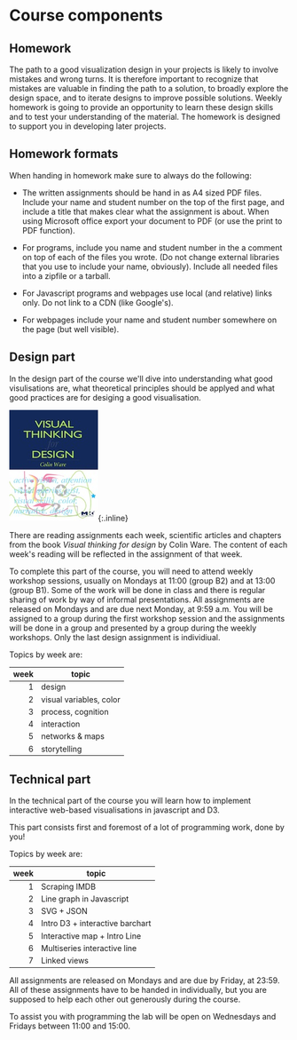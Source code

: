 # Course components

## Homework

The path to a good visualization design in your projects is likely to involve
mistakes and wrong turns. It is therefore important to recognize that mistakes
are valuable in finding the path to a solution, to broadly explore the design
space, and to iterate designs to improve possible solutions. Weekly homework is
going to provide an opportunity to learn these design skills and to test your
understanding of the material. The homework is designed to support you in
developing later projects.

## Homework formats

When handing in homework make sure to always do the following:

* The written assignments should be hand in as A4 sized PDF files. Include your name and student number on
  the top of the first page, and include a title that makes clear what the assignment is  about. When using Microsoft office export your document to PDF (or use the print to PDF function).

* For programs, include you name and student number in the a comment on top
  of each of the files you wrote. (Do not change external libraries that you
  use to include your name, obviously). Include all needed files into a zipfile
  or a tarball.

* For Javascript programs and webpages use local (and relative) links only. Do
  not link to a CDN (like Google's). 

* For webpages include your name and student number somewhere on the page (but
  well visible).

  
## Design part

In the design part of the course we'll dive into understanding what good visulisations are, what theoretical principles should be applyed and what good practices are for desiging a good visualisation.

![Colin Ware](book-visual.jpg){:.inline}

There are reading assignments each week, scientific articles and chapters 
from the book *Visual thinking for design* by Colin Ware. The content of each
week's reading will be reflected in the assignment of that week.

To complete this part of the course, you will need to attend weekly workshop sessions, usually on Mondays at 11:00 (group B2) and at 13:00 (group B1). Some of the work will be done in class and there is regular sharing of work by way of informal presentations. 
All assignments are released on Mondays and are due next Monday, at 9:59 a.m.
You will be assigned to a group during the first workshop session and the assignments will be done in a group and presented by a group during the weekly workshops. Only the last design assignment is individiual. 

Topics by week are:

| week | topic                      | 
| ---: | -------------------------- | 
|    1 | design                     | 
|    2 | visual variables, color    | 
|    3 | process, cognition         | 
|    4 | interaction                | 
|    5 | networks & maps            | 
|    6 | storytelling           		|  

 

## Technical part

In the technical part of the course you will learn how to implement interactive web-based visualisations in javascript and D3.

This part consists first and foremost of a lot of programming work, done by you! 

Topics by week are:

| week | topic                           |  
| ---: | ------------------------------- |  
|    1 | Scraping IMDB                   | 
|    2 | Line graph in Javascript        |  
|    3 | SVG + JSON                      |  
|    4 | Intro D3 + interactive barchart |  
|    5 | Interactive map + Intro Line    |
|    6 | Multiseries interactive line    |
|    7 | Linked views                    |  

All assignments are released on Mondays and are due by Friday, at 23:59. All of these assignments have to be handed in individually, but you are supposed to help each other out generously during the course.

To assist you with programming the lab will be open on Wednesdays and Fridays between 11:00 and 15:00.
  


